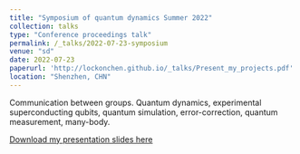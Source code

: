 ```yaml
---
title: "Symposium of quantum dynamics Summer 2022"
collection: talks
type: "Conference proceedings talk"
permalink: /_talks/2022-07-23-symposium
venue: "sd"
date: 2022-07-23
paperurl: 'http://lockonchen.github.io/_talks/Present_my_projects.pdf'
location: "Shenzhen, CHN"
---
```


Communication between groups. Quantum dynamics, experimental superconducting qubits, quantum simulation, error-correction, quantum measurement, many-body. 

[Download my presentation slides here](http://lockonchen.github.io/_talks/Present_my_projects.pdf)
